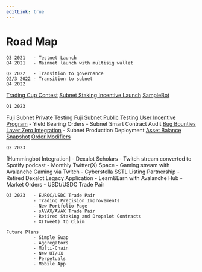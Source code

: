 ```yaml
---
editLink: true
---
```


# Road Map

    Q3 2021   - Testnet Launch
    Q4 2021   - Mainnet launch with multisig wallet

    Q2 2022   - Transition to governance
    Q2/3 2022 - Transition to subnet
    Q4 2022
[Trading Cup Contest](https://medium.com/dexalot/the-dexalot-trading-cup-8eb96aa72944)
[Subnet Staking Incentive Launch](https://medium.com/dexalot/dexalot-subnet-staking-incentive-launch-5d6c0772a24)
[SampleBot](https://medium.com/dexalot/dexalots-sample-bot-8c90408ed244)

    Q1 2023
Fuji Subnet Private Testing
[Fuji Subnet Public Testing](https://medium.com/dexalot/the-dexalot-subnet-public-testing-4bea8bc80521)
[User Incentive Program](https://medium.com/dexalot/the-dexalot-incentive-program-1d55c869a6c0)
              - Yield Bearing Orders
              - Subnet Smart Contract Audit
[Bug Bounties](https://medium.com/dexalot/dexalot-hackenproof-bug-bounty-4ebb2a85dec4)
[Layer Zero Integration](https://medium.com/dexalot/dexalot-x-layer-zero-52b1783c5af2)
              - Subnet Production Deployment
[Asset Balance Snapshot](https://medium.com/dexalot/dexalots-asset-balance-snapshot-c2995c16c004)
[Order Modifiers](https://medium.com/dexalot/the-dexalot-subnet-order-modifiers-terms-b6cc9d5abab7)

    Q2 2023
[Hummingbot Integration]
              - Dexalot Scholars
              - Twitch stream converted to Spotify podcast
              - Monthly Twitter(X) Space
              - Gaming stream with Avalanche Gaming via Twitch
              - Cyberstella $STL Listing Partnership
              - Retired Dexalot Legacy Application
              - Learn&Earn with Avalanche Hub
              - Market Orders
              - USDt/USDC Trade Pair

    Q3 2023   - EUROC/USDC Trade Pair
              - Trading Precision Improvements
              - New Portfolio Page
              - sAVAX/AVAX Trade Pair
              - Retired Staking and Dropalot Contracts
              - X(Tweet) to Claim

    Future Plans
              - Simple Swap
              - Aggregators
              - Multi-Chain
              - New UI/UX
              - Perpetuals
              - Mobile App
